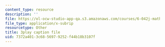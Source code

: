 ```yaml
---
content_type: resource
description: ''
file: https://ol-ocw-studio-app-qa.s3.amazonaws.com/courses/6-042j-mathematics-for-computer-science-spring-2015/7372a4013c6856979252f44b18b3107f_vzpFQ3uNyPo.vtt
file_type: application/x-subrip
resourcetype: Other
title: 3play caption file
uid: 7372a401-3c68-5697-9252-f44b18b3107f
---
```

